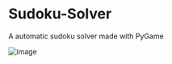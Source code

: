 # Sudoku-Solver
A automatic sudoku solver made with PyGame

![image](https://user-images.githubusercontent.com/103072957/234265263-3653a623-dcd4-4089-afd9-b74d6084fe6c.png)
